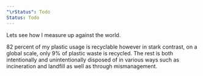 ```yaml
---
"\rStatus": Todo
Status: Todo
---
```

Lets see how I measure up against the world. 

82 percent of my plastic usage is recyclable however in stark contrast, on a global scale, only 9% of plastic waste is recycled. The rest is both intentionally and unintentionally disposed of in various ways such as incineration and landfill as well as through mismanagement.


